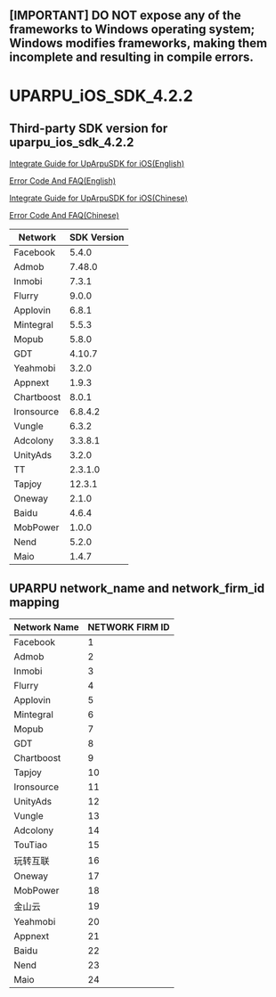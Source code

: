 ## [IMPORTANT] DO NOT expose any of the frameworks to Windows operating system; Windows modifies frameworks, making them incomplete and resulting in compile errors.
# UPARPU_iOS_SDK_4.2.2
## Third-party SDK version for uparpu_ios_sdk_4.2.2

[Integrate Guide for UpArpuSDK for iOS(English)](Docs_EN/iOS_Integration_Guide.md)

[Error Code And FAQ(English)](Docs_EN/Error_Code_and_FAQ.md)

[Integrate Guide for UpArpuSDK for iOS(Chinese)](iOS_Docs_CHN/iOS_Integration_Guide.md)

[Error Code And FAQ(Chinese)](iOS_Docs_CHN/Error_Code_and_FAQ.md)

| Network | SDK Version |
|---|---|
| Facebook | 5.4.0 |
| Admob | 7.48.0 |
| Inmobi | 7.3.1 |
| Flurry | 9.0.0 |
| Applovin | 6.8.1 |
| Mintegral | 5.5.3 |
| Mopub | 5.8.0 |
| GDT | 4.10.7 |
| Yeahmobi | 3.2.0 |
| Appnext | 1.9.3 |
| Chartboost | 8.0.1 |
| Ironsource | 6.8.4.2 |
| Vungle | 6.3.2 |
| Adcolony | 3.3.8.1 |
| UnityAds | 3.2.0 |
| TT | 2.3.1.0 |
| Tapjoy | 12.3.1 |
| Oneway | 2.1.0 |
| Baidu | 4.6.4 |
| MobPower | 1.0.0 |
| Nend | 5.2.0 |
| Maio | 1.4.7 |

## UPARPU network_name and network_firm_id mapping

| Network Name| NETWORK FIRM ID|
|---|---|
|Facebook | 1 |
|Admob | 2 |
|Inmobi | 3 | 
|Flurry| 4 | 
|Applovin| 5 | 
|Mintegral | 6 |
|Mopub | 7 |
|GDT | 8|
|Chartboost | 9| 
|Tapjoy | 10 |
|Ironsource | 11|
|UnityAds | 12 |
|Vungle | 13 | 
|Adcolony | 14 | 
|TouTiao|15|
|玩转互联 | 16 |
|Oneway|17|
|MobPower | 18 |
|金山云 | 19 |
|Yeahmobi|20|
|Appnext|21|
|Baidu|22|
|Nend|23|
|Maio|24|
